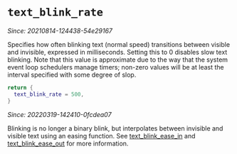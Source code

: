 # `text_blink_rate`

*Since: 20210814-124438-54e29167*

Specifies how often blinking text (normal speed) transitions between visible
and invisible, expressed in milliseconds.  Setting this to 0 disables slow text
blinking.  Note that this value is approximate due to the way that the system
event loop schedulers manage timers; non-zero values will be at least the
interval specified with some degree of slop.

```lua
return {
  text_blink_rate = 500,
}
```

*Since: 20220319-142410-0fcdea07*

Blinking is no longer a binary blink, but interpolates between invisible and
visible text using an easing function.  See
[text_blink_ease_in](text_blink_ease_in.md) and
[text_blink_ease_out](text_blink_ease_out.md) for more information.

